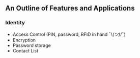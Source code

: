 ## An Outline of Features and Applications

### Identity

* Access Control (PIN, password, RFID in hand ¯\\_(ツ)_/¯)
* Encryption
* Password storage
* Contact List
